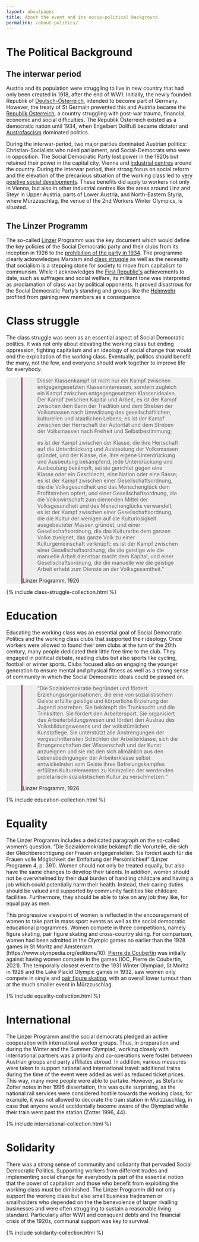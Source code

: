 ```yaml
---
layout: aboutpages
title: About the event and its socio-political background
permalink: /about-politics/
---
```

<h1>The Political Background</h1>
<h2>The interwar period</h2>
<div class="information">
<p>Austria and its population were struggling to live in new country that had only been created in 1918, after the end of WW1. Initially, the newly founded Republik of <a href="#" class="translation" data-toggle="tooltip" title="German-Austria">Deutsch-Österreich</a>, intended to become part of Germany. However, the treaty of St Germain prevented this and Austria became the <a href="#" class="translation" data-toggle="tooltip" title="Republic of Austria">Republik Österreich</a>, a country struggling with post-war trauma, financial, economic and social difficulties. The Republik Österreich existed as a democratic nation until 1934, when Engelbert Dollfuß became dictator and <a href="#" class="link-info" data-toggle="tooltip" title="Austrofascism is an autoritarian, fascist, and corporatist regime that advocates Austrian nationalism, independence from Germany and Catholicism.">Austrofascism</a> dominated politics.</p>
<p>During the interwar-period, two major parties dominated Austrian politics: Christian-Socialists who ruled parliament, and Social-Democrats who were in opposition. The Social Democratic Party lost power in the 1920s but retained their power in the capital city, Vienna and <a href="#" class="link-info" data-toggle="tooltip" title="Steyr (Upper Austria), Linz (Upper Austria), Mürzzuschlag (Styria), etc.">industrial centres</a> around the country. During the interwar period, their strong focus on social reform and the elevation of the precarious situation of the working class led to <a href="#" class="link-info" data-toggle="tooltip" title="Following their reforms, workers gained more rights in the work place like sick leave, holiday benefits, childcare benefits, and the 8-hour working day.">very positive social developments</a>. These benefits did apply to workers not only in Vienna, but also in other industrial centres like the areas around Linz and Steyr in Upper Austria, parts of Lower Austria, and North-Eastern Styria, where Mürzzuschlag, the venue of the 2nd Workers Winter Olympics, is situated.</p>
<h2>The Linzer Programm</h2>
<p>The so-called <a href="#" class="link-info" data-toggle="tooltip" title="Linz is a town in Upper Austria">Linzer</a> Programm was the key document which would define the key policies of the Social Democratic party and their clubs from its inception in 1926 to the <a href="#" class="link-info" data-toggle="tooltip" title="Dollfuß prohibited all parties when he came to power.">prohibition of the party in 1934</a>. The programme clearly acknowledges Marxism and <a href="#" class="link-info" data-toggle="tooltip" title="The working class was supressed by the upper class">class struggle</a> as well as the necessity that socialism is a stepping stone for society to move from capitalism to communism. While it acknowledges the <a href="#" class="link-info" data-toggle="tooltip" title="Another name for the Republik of Austria between 1919 and 1934">First Republic's</a> achievements to date, such as suffrages and social welfare, its militant tone was interpreted as proclamation of class war by political opponents. It proved disastrous for the Social Democratic Party’s standing and groups like the <a href="#" class="link-info" data-toggle="tooltip" title="The Heimwehr was the Christian Socialist Party’s paramilitary wing">Heimwehr</a> profited from gaining new members as a consequence.</p></div>
<h1 class="category-title"> Class struggle </h1>
<div class="information">
<p>The class struggle was seen as an essential aspect of Social Democratic politics. It was not only about elevating the working class but ending oppression, fighting capitalism and an ideology of social change that would end the exploitation of the working class. Eventually, politics should benefit the many, not the few, and everyone should work together to improve life for everybody.</p>
    <section class="vh-30" style="background-color: #eee;">
      <div class="container py-sm-5 h-40">
        <div class="row d-flex align-items-center h-20">
          <div class="col col-md-12 mb-3 mb-md-1" id="style3">
            <figure class="bg-white p-3 rounded" style="border-left: .25rem solid #a34e78;">
              <blockquote class="blockquote pb-2">
                <p class="inlinequote"> <span data-toggle="tooltip" title="This class struggle is not only a struggle between opposing class interests, but at the same time a struggle between opposing class ideals. The struggle between capital and labour, it is the struggle between the spell of tradition and the striving of the popular masses for the transformation of social, cultural and state life; it is the struggle between the rule of authority and the aspiration of the popular masses for freedom and self-determination; it is the struggle between the class, which bases its rule on the oppression and exploitation of the masses of the people, and the class which, fighting its own oppression and exploitation, fights all oppression and exploitation, whether directed against a class or a gender, a nation or a race">Dieser Klassenkampf</span> ist nicht nur ein Kampf zwischen entgegengesetzten Klasseninteressen, sondern zugleich ein Kampf zwischen entgegengesetzten Klassenidealen. Der Kampf zwischen Kapital und Arbeit, es ist der Kampf zwischen dem Bann der Tradition und dem Streben der Volksmassen nach Umwälzung des gesellschaftlichen, kulturellen und staatlichen Lebens; es ist der Kampf zwischen der Herrschaft der Autorität und dem Streben der Volksmassen nach Freiheit und Selbstbestimmung;</p><p><span data-toggle="tooltip" title="it is the struggle between the class, which bases its rule on the oppression and exploitation of the masses of the people, and the class which, fighting its own oppression and exploitation, fights all oppression and exploitation, whether directed against a class or a gender, a nation or a race; it is the struggle between a social order that sacrifices public health and happiness for profit and a social order that transforms the national economy into the servant means of public health and human happiness; it is the struggle between a social order that bases the culture of the few masses exploited on the lack of culture and a social order that appropriates cultural heritage to the whole people, links the whole people into a cultural community; it is the struggle between a social order that makes intellectual and manual labor sub service to capital, and a social order that elevates manual and spiritual labor to serve the people's population.">es ist der Kampf zwischen der Klasse</span>, die ihre Herrschaft auf die Unterdrückung und Ausbeutung der Volksmassen gründet, und der Klasse, die, ihre eigene Unterdrückung und Ausbeutung bekämpfend, jede Unterdrückung und Ausbeutung bekämpft, sei sie gerichtet gegen eine Klasse oder ein Geschlecht, eine Nation oder eine Rasse; es ist der Kampf zwischen einer Gesellschaftsordnung, die die Volksgesundheit und das Menschenglück dem Profitstreben opfert, und einer Gesellschaftsordnung, die die Volkswirtschaft zum dienenden Mittel der Volksgesundheit und des Menschenglücks verwandelt; es ist der Kampf zwischen einer Gesellschaftsordnung, die die Kultur der wenigen auf die Kulturlosigkeit ausgebeuteter Massen gründet, und einer Gesellschaftsordnung, die das Kulturerbe dem ganzen Volke zueignet, das ganze Volk zu einer Kulturgemeinschaft verknüpft; es ist der Kampf zwischen einer Gesellschaftsordnung, die die geistige wie die manuelle Arbeit dienstbar macht dem Kapital, und einer Gesellschaftsordnung, die die manuelle wie die geistige Arbeit erhebt zum Dienste an der Volksgesamtheit."</p>
              </blockquote>
              <figcaption class="blockquote-footer mb-0 font-italic">
                <span class="source">Linzer Programm</span>, 1926
              </figcaption>
            </figure>
          </div>
        </div>
      </div>
    </section>
<div class="abstract-listing">{% include class-struggle-collection.html %}</div>

<h1 class="category-title"> Education </h1>
<div class="information">
<p>Educating the working class was an essential goal of Social Democratic Politics and the working class clubs that supported their ideology. Once workers were allowed to found their own clubs at the turn of the 20th century, many people dedicated their little free time to the club. They engaged in political debate, reading clubs but also sports like cycling, football or winter sports. Clubs focused also on engaging the younger generation to ensure mental and physical fitness as well as a strong sense of community in which the Social Democratic ideals could be passed on.</p>
    <section class="vh-30" style="background-color: #eee;">
      <div class="container py-sm-5 h-40">
        <div class="row d-flex align-items-center h-20">
          <div class="col col-md-12 mb-3 mb-md-1" id="style3">
            <figure class="bg-white p-3 rounded" style="border-left: .25rem solid #a34e78;">
              <blockquote class="blockquote pb-2">
                <p class="inlinequote"><span data-toggle="tooltip" title="Social democracy establishes and promotes educational organizations that strive for a spiritual and physical education of the youth filled with a socialist spirit. She fights drunkenness and drinking habits. It promotes workers' sport. It organises the workers' education system and promotes the expansion of popular education and the cultivation of art. It supports all the efforts of the most advanced layers of the working class to appropriate the achievements of science and art and to merge them with the cultural elements gradually developing from the living conditions of the working class itself, filled with the spirit of its liberation struggle, into the germ cells of the becoming proletarian socialist culture.">“Die Sozialdemokratie</span> begründet und fördert <span class="emphasis">Erziehungsorganisationen</span>, die eine von sozialistischem Geiste erfüllte geistige und körperliche Erziehung der Jugend anstreben. Sie bekämpft die <span class="emphasis">Trunksucht</span> und die Trinksitten. Sie fördert den <span class="emphasis">Arbeitersport</span>. Sie organisiert das <span class="emphasis">Arbeiterbildungswesen</span> und fördert den Ausbau des <span class="emphasis">Volksbildungswesens</span> und der volkstümlichen Kunstpflege. Sie unterstützt alle Anstrengungen der vorgeschrittensten Schichten der Arbeiterklasse, sich die Errungenschaften der Wissenschaft und der Kunst anzueignen und sie mit den sich allmählich aus den Lebensbedingungen der Arbeiterklasse selbst entwickelnden vom Geiste ihres Befreiungskampfes erfüllten Kulturelementen zu Keimzellen der werdenden proletarisch-sozialistischen Kultur zu verschmelzen.“</p>
              </blockquote>
              <figcaption class="blockquote-footer mb-0 font-italic">
                <span class="source">Linzer Programm</span>, 1926
              </figcaption>
            </figure>
          </div>
        </div>
      </div>
    </section>
<div class="abstract-listing">{% include education-collection.html %}</div>

<h1 class="category-title"> Equality </h1>
<div class="information">
<p>The Linzer Programm includes a dedicated paragraph on the so-called women’s question. “Die Sozialdemokratie bekämpft die Vorurteile, die sich der Gleichberechtigung der Frauen entgegenstellen. Sie fordert auch für die Frauen volle Möglichkeit der Entfaltung der Persönlichkeit“ (Linzer Programm 4, p. 391). Women should not only be treated equally, but also have the same changes to develop their talents.  In addition, women should not be overwhelmed by their dual burden of handling childcare and having a job which could potentially harm their health. Instead, their caring duties should be valued and supported by community facilities like childcare facilities. Furthermore, they should be able to take on any job they like, for equal pay as men.</p>
<p>This progressive viewpoint of women is reflected in the encouragement of women to take part in mass sport events as well as the social democratic educational programmes. Women compete in three competitions, namely figure skating, pair figure skating and cross-country skiing. For comparison, women had been admitted in the Olympic games no earlier than the 1928 games in St Moritz and Amsterdam <span class="emphasis">(https://www.olympedia.org/editions/10)</span>. <a href="#" class="link-info" data-toggle="tooltip" title="founder of the modern Olympic Games">Pierre de Coubertin</a> was initially against having women compete in the games <span class="emphasis">(IOC, Pierre de Coubertin, 2021)</span>. The temporally closest event to the 1931 Winter Olympiad, St Moritz in 1928 and the Lake Placid Olympic games in 1932, saw women only compete in single and <a href="#" class="link-info" data-toggle="tooltip" title="Women’s speed skating was demonstrated in St Moritz but it would not become part of the official competition until 1960">pair figure skating</a>, with an overall lower turnout than at the much smaller event in Mürzzuschlag.</p>
<div class="abstract-listing">{% include equality-collection.html %}</div>


<h1 class="category-title"> International </h1>
<div class="information">
<p>The Linzer Programm and the social democrats pledged an active cooperation with international worker groups. Thus, in preparation and during the Winter and the Summer Olympiad, working closely with international partners was a priority and co-operations were foster between Austrian groups and party affiliates abroad. In addition, various measures were taken to support national and international travel: additional trains during the time of the event were added as well as reduced ticket prices. This way, many more people were able to partake. However, as Stefanie Zotter notes in her 1996 dissertation, this was quite surprising, as the national rail services were considered hostile towards the working class; for example, it was not allowed to decorate the train station in Mürzzuschlag, in case that anyone would accidentally become aware of the Olympiad while their train went past the station <span class="emphasis">(Zotter 1996, 44)</span>.</p></div>
<div class="abstract-listing">{% include international-collection.html %}</div>

<h1 class="category-title"> Solidarity </h1>
<div class="information">
<p>There was a strong sense of community and solidarity that pervaded Social Democratic Politics. Supporting workers from different trades and implementing social change for everybody is part of the essential notion that the power of capitalism and those who benefit from exploiting the working class must be diminished. The Linzer Programm did not only support the working class but also small business tradesmen or smallholders who depended on the the benevolence of larger rivalling businesses and were often struggling to sustain a reasonable living standard. Particularly after WW1 and consquent debts and the financial crisis of the 1920s, communal support was key to survival.</p></div>
<div class="abstract-listing">{% include solidarity-collection.html %}</div>